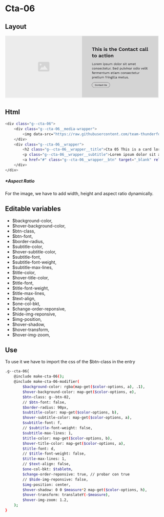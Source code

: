 # Cta-06

## Layout

![alt text][cta-06]

[cta-06]: /src/img/global-components/cta/cta-06.jpg

## Html

```sh
<div class="g--cta-06">
    <div class="g--cta-06__media-wrapper">
        <img data-src="https://raw.githubusercontent.com/team-thunderfoot/ui/main/src/img/global-components/img-placeholder.jpg" src="/src/img/global-components/placeholder.jpg" alt="img alt" class="g--cta-06__media-wrapper__media g--lazy-01 f--ar" width="1000" height="1000" style="aspect-ratio: 1000 / 1000">
    </div>
    <div class="g--cta-06__wrapper">
        <h2 class="g--cta-06__wrapper__title">Cta 05 This is a card lorem ispum dolor sit</h2>
        <p class="g--cta-06__wrapper__subtitle">Lorem ipsum dolor sit amet consectetur. Sed pulvinar odio velit fermentum etiam consectetur pretium fringilla metus.</p>
        <a href="#" class="g--cta-06__wrapper__btn" target="_blank" rel="noopener noreferrer">Contact Us</a>
    </div>
</div>
```

##### \*Aspect Ratio

For the image, we have to add width, height and aspect ratio dynamically.

## Editable variables

- $background-color,
- $hover-background-color,
- $btn-class,
- $btn-font,
- $border-radius,
- $subtitle-color,
- $hover-subtitle-color,
- $subtitle-font,
- $subtitle-font-weight,
- $subtitle-max-lines,
- $title-color,
- $hover-title-color,
- $title-font,
- $title-font-weight,
- $title-max-lines,
- $text-align,
- $one-col-bkt,
- $change-order-reponsive,
- $hide-img-reponsive,
- $img-position,
- $hover-shadow,
- $hover-transform,
- $hover-img-zoom,

## Use

To use it we have to import the css of the $btn-class in the entry

```sh
.g--cta-06{
    @include make-cta-06();
    @include make-cta-06-modifier(
        $background-color: rgba(map-get($color-options, a), .1),
        $hover-background-color: map-get($color-options, e),
        $btn-class: g--btn-02,
        // $btn-font: false,
        $border-radius: 90px,
        $subtitle-color: map-get($color-options, b),
        $hover-subtitle-color: map-get($color-options, a),
        $subtitle-font: f,
        // $subtitle-font-weight: false,
        $subtitle-max-lines: 1,
        $title-color: map-get($color-options, b),
        $hover-title-color: map-get($color-options, a),
        $title-font: d,
        // $title-font-weight: false,
        $title-max-lines: 1,
        // $text-align: false,
        $one-col-bkt: $tabletm,
        $change-order-reponsive: true, // probar con true
        // $hide-img-reponsive: false,
        $img-position: center,
        $hover-shadow: 0 0 $measure*2 map-get($color-options, h),
        $hover-transform: translateY(-$measure),
        $hover-img-zoom: 1.2,
    );
}
```
